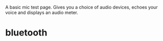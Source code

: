 A basic mic test page. Gives you a choice of audio devices, echoes your voice and displays an audio meter.
# bluetooth
